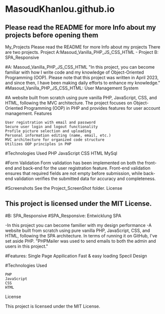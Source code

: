 # MasoudKhanlou.github.io
Please read the README for more Info about my projects before opening them
---------------------------------------------------------------------------------------------------------------------------------------------------------------
My_Projects
Please read the README for more Info about my projects There are two projects. Project A:Masoud_Vanilla_PHP_JS_CSS_HTML - Project B: SPA_Responsive

#A: Masoud_Vanilla_PHP_JS_CSS_HTML
"In this project, you can become familiar with how I write code and my knowledge of Object-Oriented Programming (OOP). Please note that this project was written in April 2023, and since then, I have been making daily efforts to enhance my knowledge."
#Masoud_Vanilla_PHP_JS_CSS_HTML: User Management System

#A website built from scratch using pure vanilla PHP, JavaScript, CSS, and HTML, following the MVC architecture. The project focuses on Object-Oriented Programming (OOP) in PHP and provides features for user account management.
Features

    User registration with email and password
    Secure user login and logout functionality
    Profile picture selection and uploading
    Personal information editing (name, email, etc.)
    MVC architecture for organized code structure
    Utilizes OOP principles in PHP

#Technologies Used
    PHP
    JavaScript
    CSS
    HTML
    MySql

#Form Validation
Form validation has been implemented on both the front-end and back-end for the user registration feature. Front-end validation ensures that required fields are not empty before submission, while back-end validation verifies the submitted data for accuracy and completeness.

#Screenshots
See the Project_ScreenShot folder.
License

This project is licensed under the MIT License.
-------------------------------------------------------------------------------------------------------------------------------------------------------------------------------------------------------------------------------------------------------
#B: SPA_Responsive
#SPA_Responsive: Entwicklung SPA

-In this project you can become familier with my design performance
-A website built from scratch using pure vanilla PHP, JavaScript, CSS, and HTML, following the SPA architecture.
 In terms of running it on GitHub, I've set aside PHP.
 "PHPMailer was used to send emails to both the admin and users in this project."

#Features:
    Single Page Appilication
    Fast & easy loading
    Specil Design
 
#Technologies Used

    PHP
    JavaScript
    CSS
    HTML

License

This project is licensed under the MIT License.
